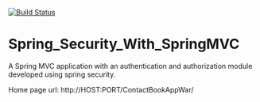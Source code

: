 [![Build Status](https://travis-ci.org/tanmoy281/Spring_Security_With_SpringMVC.svg?branch=master)](https://travis-ci.org/tanmoy281/Spring_Security_With_SpringMVC)

# Spring_Security_With_SpringMVC
A Spring MVC application with an authentication and authorization module developed using spring security.

Home page url: http://HOST:PORT/ContactBookAppWar/
